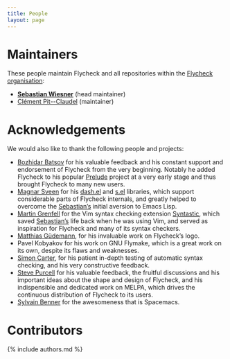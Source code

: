 ```yaml
---
title: People
layout: page
---
```


Maintainers
===========

These people maintain Flycheck and all repositories within the
[Flycheck organisation](https://github.com/flycheck):

- **[Sebastian Wiesner](https://github.com/lunaryorn)** (head maintainer)
- [Clément Pit--Claudel](https://github.com/cpitclaudel) (maintainer)

Acknowledgements
================

We would also like to thank the following people and projects:

- [Bozhidar Batsov](https://github.com/bbatsov) for his valuable feedback and
  his constant support and endorsement of Flycheck from the very
  beginning. Notably he added Flycheck to his popular
  [Prelude](https://github.com/bbatsov/prelude) project at a very early stage
  and thus brought Flycheck to many new users.
- [Magnar Sveen](https://github.com/magnars) for his
  [dash.el](https://github.com/magnars/dash.el) and
  [s.el](https://github.com/magnars/s.el) libraries, which support considerable
  parts of Flycheck internals, and greatly helped to overcome the
  [Sebastian’s](https://github.com/lunaryorn) initial aversion to Emacs Lisp.
- [Martin Grenfell](https://github.com/scrooloose) for the Vim syntax checking
  extension [Syntastic](https://github.com/scrooloose/syntastic), which saved
  [Sebastian’s](https://github.com/lunaryorn) life back when he was using Vim,
  and served as inspiration for Flycheck and many of its syntax checkers.
- [Matthias Güdemann](https://github.com/mgudemann), for his invaluable work on
  Flycheck’s logo.
- Pavel Kobyakov for his work on GNU Flymake, which is a great work on
  its own, despite its flaws and weaknesses.
- [Simon Carter](https://github.com/bbbscarter), for his patient in-depth
  testing of automatic syntax checking, and his very constructive feedback.
- [Steve Purcell](https://github.com/purcell) for his valuable feedback, the
  fruitful discussions and his important ideas about the shape and design of
  Flycheck, and his indispensible and dedicated work on MELPA, which drives the
  continuous distribution of Flycheck to its users.
- [Sylvain Benner](https://github.com/syl20bnr) for the awesomeness that is
  Spacemacs.

Contributors
============

{% include authors.md %}
